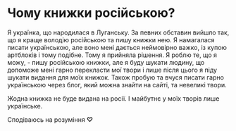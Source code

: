 # Чому книжки російською?

Я українка, що народилася в Луганську. За певних обставин вийшло так, що я краще володію російською та пишу книжки нею.
Я намагалася писати українською, але воно мені дається неймовірно важко, із купою артблоків і тому подібне. Тому я
прийняла рішення. Я роблю те, що я можу, - пишу російською книжки, але я буду шукати людину, що допоможе мені гарно
перекласти мої твори і лише після цього я піду шукати видання для моїх книжок. Також пробую та вчуся писати гарно
українською через блог, який можна знайти на сайті, та невеликі твори.

Жодна книжка не буде видана на росії. І майбутнє у моїх творів лише українське.

Сподіваюсь на розуміння **♡**
